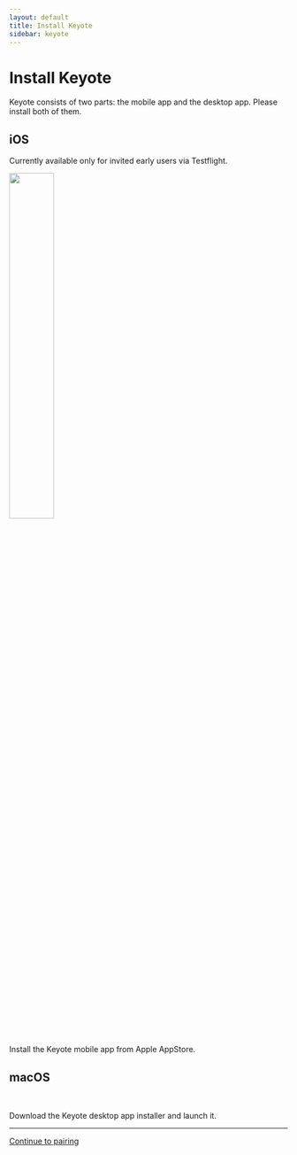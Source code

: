 ```yaml
---
layout: default
title: Install Keyote
sidebar: keyote
---
```


Install Keyote
====================

Keyote consists of two parts: the mobile app and the desktop app.
Please install both of them.

<div class="container mt-5">
	<div class="row">
		<div class="col-sm text-center">
			<h2>iOS</h2>
			<p class="text-danger">Currently available only for invited early users via Testflight.</p>
			<p><img src="{{ site.url }}/keyote/assets/images/AppStoreBadge3x.png" style="width: 40%"></p>
			<p>Install the Keyote mobile app from Apple AppStore.</p>
		</div>
		<div class="col-sm text-center">
			<h2>macOS</h2>
			<p class="text-danger">&nbsp;</p>
			<p>
				<a id="macos-download-url" href="#">
					<i class="fas fa-download fa-3x fa-border"></i>
				</a>
			</p>
			<p>
				Download the Keyote desktop app installer and launch it.
			</p>
		</div>
	</div>
</div>

<div class="container mt-5">
	<div class="row">
		<div class="col-sm-12 text-center">
			<hr />
			<a href="pair">
				Continue to pairing
			</a>
		</div>
	</div>
</div>

<script type="text/javascript">
(function() {
	var jqxhr = $.ajax("https://keyote.blob.core.windows.net/get/macos/latest.json")
	.done(function(data) {
		$('#macos-download-url').attr("href", data.url);
	})
})();
</script>
